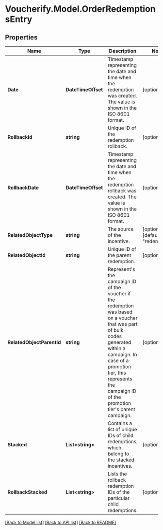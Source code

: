 # Voucherify.Model.OrderRedemptionsEntry

## Properties

Name | Type | Description | Notes
------------ | ------------- | ------------- | -------------
**Date** | **DateTimeOffset** | Timestamp representing the date and time when the redemption was created. The value is shown in the ISO 8601 format. | [optional] 
**RollbackId** | **string** | Unique ID of the redemption rollback. | [optional] 
**RollbackDate** | **DateTimeOffset** | Timestamp representing the date and time when the redemption rollback was created. The value is shown in the ISO 8601 format. | [optional] 
**RelatedObjectType** | **string** | The source of the incentive. | [optional] [default to "redemption"]
**RelatedObjectId** | **string** | Unique ID of the parent redemption. | [optional] 
**RelatedObjectParentId** | **string** | Represent&#39;s the campaign ID of the voucher if the redemption was based on a voucher that was part of bulk codes generated within a campaign. In case of a promotion tier, this represents the campaign ID of the promotion tier&#39;s parent campaign. | [optional] 
**Stacked** | **List&lt;string&gt;** | Contains a list of unique IDs of child redemptions, which belong to the stacked incentives. | [optional] 
**RollbackStacked** | **List&lt;string&gt;** | Lists the rollback redemption IDs of the particular child redemptions. | [optional] 

[[Back to Model list]](../../README.md#documentation-for-models) [[Back to API list]](../../README.md#documentation-for-api-endpoints) [[Back to README]](../../README.md)

